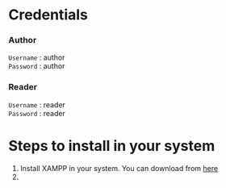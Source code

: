 # Credentials

### Author
`Username` : author  
`Password` : author 


### Reader
`Username` : reader   
`Password` : reader  


# Steps to install in your system
1. Install XAMPP in your system.
You can download from [here](https://www.apachefriends.org/download.html)
2. 